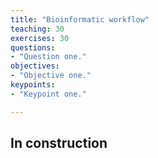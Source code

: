 ```yaml
---
title: "Bioinformatic workflow"
teaching: 30
exercises: 30 
questions:
- "Question one."
objectives:
- "Objective one."
keypoints:
- "Keypoint one."

---
```


## In construction
